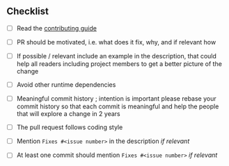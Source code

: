<!-- Hey, 
Thanks for the contribution, this is awesome.
As you may have read, project members have somehow an opinionated view on what and how should be
Mockito, e.g. we don't want mockito to be a feature bloat.
There may be a thorough review, with feedback -> code change loop.
-->
<!--
Which branch : 
- On mockito 3.x, make your pull request target `release/3.x`
- On mockito 2.x, make your pull request target `release/2.x` (2.x is in maintenance mode)
-->
<!--
If you have a suggestion for this template you can fix it in the .github/PULL_REQUEST_TEMPLATE.md file
-->
## Checklist

 - [ ] Read the [contributing guide](https://github.com/mockito/mockito/blob/release/3.x/.github/CONTRIBUTING.md)
 - [ ] PR should be motivated, i.e. what does it fix, why, and if relevant how
 - [ ] If possible / relevant include an example in the description, that could help all readers
       including project members to get a better picture of the change
 - [ ] Avoid other runtime dependencies
 - [ ] Meaningful commit history ; intention is important please rebase your commit history so that each
       commit is meaningful and help the people that will explore a change in 2 years
 - [ ] The pull request follows coding style
 - [ ] Mention `Fixes #<issue number>` in the description _if relevant_
 - [ ] At least one commit should mention `Fixes #<issue number>` _if relevant_

